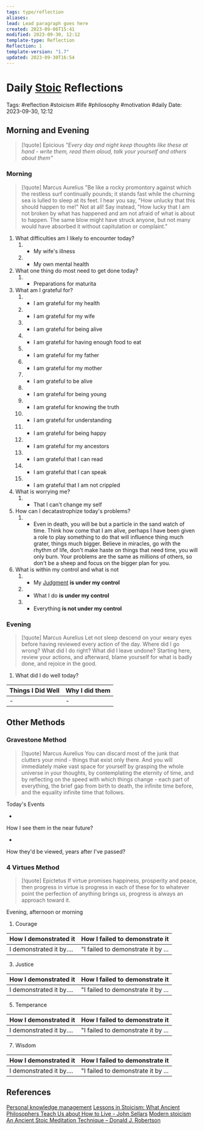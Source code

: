 ```yaml
---
tags: type/reflection
aliases: 
lead: Lead paragraph goes here
created: 2023-09-06T15:41
modified: 2023-09-30, 12:12
template-type: Reflection
Reflection: 1
template-version: "1.7"
updated: 2023-09-30T16:54
---
```



# Daily [Stoic](../SLIP-BOX/Stoicism.md) Reflections

Tags:  #reflection #stoicism #life #philosophy #motivation #daily 
Date: 2023-09-30, 12:12

## Morning and Evening

> [!quote] Epicious 
> _"Every day and night keep thoughts like these at hand - write them, read them aloud, talk your yourself and others about them"_

### Morning

> [!quote] Marcus Aurelius
> "Be like a rocky promontory against which the restless surf continually pounds; it stands fast while the churning sea is lulled to sleep at its feet. I hear you say, "How unlucky that this should happen to me!" Not at all! Say instead, "How lucky that I am not broken by what has happened and am not afraid of what is about to happen. The same blow might have struck anyone, but not many would have absorbed it without capitulation or complaint."

1. What difficulties am I likely to encounter today?
	1. - My wife's illness 
	2. - My own mental health 
2. What one thing do most need to get done today?
	1. - Preparations for maturita 
3. What am I grateful for?
	1. - I am grateful for my health 
	2. - I am grateful for my wife 
	3. - I am grateful for being alive 
	4. - I am grateful for having enough food to eat
	5. - I am grateful for my father 
	6. - I am grateful for my mother
	7. - I am grateful to be alive 
	8. - I am grateful for being young
	9. - I am grateful for knowing the truth 
	10. - I am grateful for understanding 
	11. - I am grateful for being happy 
	12. - I am grateful for my ancestors 
	13. - I am grateful that I can read 
	14. - I am grateful that I can speak
	15. - I am grateful that I am not crippled 
4. What is worrying me?
	1. - That I can't change my self 
5. How can I decatastrophize today's problems?
	1. - Even in death, you will be but a particle in the sand watch of time. Think how come that I am alive, perhaps I have been given a role to play something to do that will influence thing much grater, things much bigger. Believe in miracles, go with the rhythm of life, don't make haste on things that need time, you will only burn. Your problems are the same as millions of others, so don't be a sheep and focus on the bigger plan for you. 
6. What is within my control and what is not
	1. - My [Judgment](../SLIP-BOX/Control%20Over%20Judgment.md) **is under my control**
	2. - What I do **is under my control**
	3. - Everything **is not under my control** 


### Evening

> [!quote] Marcus Aurelius
> Let not sleep descend on your weary eyes before having reviewed every action of the day. Where did I go wrong? What did I do right? What did I leave undone? Starting here, review your actions, and afterward, blame yourself for what is badly done, and rejoice in the good.

1. What did I do well today?

| Things I Did Well | Why I did them |
| ------------------- | ---------------- |
| -                 | -              |

## Other Methods

### Gravestone Method

> [!quote] Marcus Aurelius
> You can discard most of the junk that clutters your mind - things that exist only there. And you will immediately make vast space for yourself by grasping the whole universe in your thoughts, by contemplating the eternity of time, and by reflecting on the speed with which things change - each part of everything, the brief gap from birth to death, the infinite time before, and the equality infinite time that follows. 

Today's Events 

-

How I see them in the near future? 

-

How they'd be viewed, years after I've passed?

### 4 Virtues Method

> [!quote] Epictetus 
> If virtue promises happiness, prosperity and peace, then progress in virtue is progress in each of these for to whatever point the perfection of anything brings us, progress is always an approach toward it.

Evening, afternoon or morning

1. Courage 

| How I demonstrated it  | How I failed to demonstrate it |
| ------------------- | ---------------- |
| I demonstrated it by....                 | "I failed to demonstrate it by ...              |

3. Justice

| How I demonstrated it  | How I failed to demonstrate it |
| ------------------- | ---------------- |
| I demonstrated it by....                 | "I failed to demonstrate it by ...             

5. Temperance

| How I demonstrated it  | How I failed to demonstrate it |
| ------------------- | ---------------- |
| I demonstrated it by....                 | "I failed to demonstrate it by ...             

7. Wisdom

| How I demonstrated it  | How I failed to demonstrate it |
| ------------------- | ---------------- |
| I demonstrated it by....                 | "I failed to demonstrate it by ...             

## References

[Personal knowledge management](Personal%20knowledge%20management.md)
[Lessons in Stoicism: What Ancient Philosophers Teach Us about How to Live - John Sellars](https://books.google.cz/books/about/Lessons_in_Stoicism.html?id=ky84zQEACAAJ&redir_esc=y)
[Modern stoicism](https://modernstoicism.com/)
[An Ancient Stoic Meditation Technique – Donald J. Robertson](https://donaldrobertson.name/2017/03/22/an-ancient-stoic-meditation-technique/)


